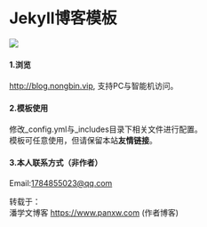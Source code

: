 Jekyll博客模板
================

[![]( https://img.shields.io/badge/个人博客-@NongBin-red.svg )](https://blog.nongbin.vip)

#### 1.浏览
http://blog.nongbin.vip, 支持PC与智能机访问。  

#### 2.模板使用
修改_config.yml与_includes目录下相关文件进行配置。  
模板可任意使用，但请保留本站**友情链接**。  

#### 3.本人联系方式（非作者）
Email:1784855023@qq.com
 
 
转载于：		
					潘学文博客 https://www.panxw.com
(作者博客)
